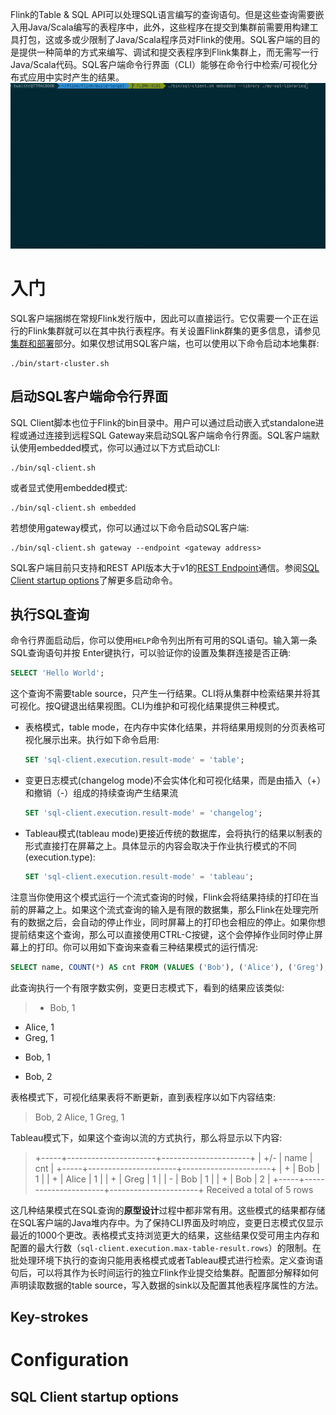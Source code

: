 Flink的Table & SQL API可以处理SQL语言编写的查询语句。但是这些查询需要嵌入用Java/Scala编写的表程序中，此外，这些程序在提交到集群前需要用构建工具打包，这或多或少限制了Java/Scala程序员对Flink的使用。SQL客户端的目的是提供一种简单的方式来编写、调试和提交表程序到Flink集群上，而无需写一行Java/Scala代码。SQL客户端命令行界面（CLI）能够在命令行中检索/可视化分布式应用中实时产生的结果。
![SQL CLI](pic/sql_client_demo.gif)
# 入门
SQL客户端捆绑在常规Flink发行版中，因此可以直接运行。它仅需要一个正在运行的Flink集群就可以在其中执行表程序。有关设置Flink群集的更多信息，请参见[集群和部署](https://nightlies.apache.org/flink/flink-docs-release-1.17/zh/docs/deployment/resource-providers/standalone/overview/)部分。如果仅想试用SQL客户端，也可以使用以下命令启动本地集群:
```shell
./bin/start-cluster.sh
```
## 启动SQL客户端命令行界面
SQL Client脚本也位于Flink的bin目录中。用户可以通过启动嵌入式standalone进程或通过连接到远程SQL Gateway来启动SQL客户端命令行界面。SQL客户端默认使用embedded模式，你可以通过以下方式启动CLI:
```shell
./bin/sql-client.sh
```
或者显式使用embedded模式:
```shell
./bin/sql-client.sh embedded
```
若想使用gateway模式，你可以通过以下命令启动SQL客户端:
```shell
./bin/sql-client.sh gateway --endpoint <gateway address>
```
SQL客户端目前只支持和REST API版本大于v1的[REST Endpoint](https://nightlies.apache.org/flink/flink-docs-release-1.17/zh/docs/dev/table/sql-gateway/rest/#rest-api)通信。参阅[SQL Client startup options](https://nightlies.apache.org/flink/flink-docs-release-1.17/zh/docs/dev/table/sqlclient/#sql-client-startup-options)了解更多启动命令。
## 执行SQL查询
命令行界面启动后，你可以使用`HELP`命令列出所有可用的SQL语句。输入第一条SQL查询语句并按 Enter键执行，可以验证你的设置及集群连接是否正确:
```sql
SELECT 'Hello World';
```
这个查询不需要table source，只产生一行结果。CLI将从集群中检索结果并将其可视化。按Q键退出结果视图。CLI为维护和可视化结果提供三种模式。
- 表格模式，table mode，在内存中实体化结果，并将结果用规则的分页表格可视化展示出来。执行如下命令启用:
  ```sql
  SET 'sql-client.execution.result-mode' = 'table';
  ```
- 变更日志模式(changelog mode)不会实体化和可视化结果，而是由插入（+）和撤销（-）组成的持续查询产生结果流
  ```sql
  SET 'sql-client.execution.result-mode' = 'changelog';
  ```
- Tableau模式(tableau mode)更接近传统的数据库，会将执行的结果以制表的形式直接打在屏幕之上。具体显示的内容会取决于作业执行模式的不同(execution.type):
  ```sql
  SET 'sql-client.execution.result-mode' = 'tableau';
  ```
注意当你使用这个模式运行一个流式查询的时候，Flink会将结果持续的打印在当前的屏幕之上。如果这个流式查询的输入是有限的数据集，那么Flink在处理完所有的数据之后，会自动的停止作业，同时屏幕上的打印也会相应的停止。如果你想提前结束这个查询，那么可以直接使用CTRL-C按键，这个会停掉作业同时停止屏幕上的打印。你可以用如下查询来查看三种结果模式的运行情况:
```sql
SELECT name, COUNT(*) AS cnt FROM (VALUES ('Bob'), ('Alice'), ('Greg'), ('Bob')) AS NameTable(name) GROUP BY name;
```
此查询执行一个有限字数实例，变更日志模式下，看到的结果应该类似:
>+ Bob, 1
+ Alice, 1
+ Greg, 1
- Bob, 1
+ Bob, 2

表格模式下，可视化结果表将不断更新，直到表程序以如下内容结束:
>Bob, 2
Alice, 1
Greg, 1

Tableau模式下，如果这个查询以流的方式执行，那么将显示以下内容:
>+-----+----------------------+----------------------+
| +/- |                 name |                  cnt |
+-----+----------------------+----------------------+
|   + |                  Bob |                    1 |
|   + |                Alice |                    1 |
|   + |                 Greg |                    1 |
|   - |                  Bob |                    1 |
|   + |                  Bob |                    2 |
+-----+----------------------+----------------------+
Received a total of 5 rows

这几种结果模式在SQL查询的**原型设计**过程中都非常有用。这些模式的结果都存储在SQL客户端的Java堆内存中。为了保持CLI界面及时响应，变更日志模式仅显示最近的1000个更改。表格模式支持浏览更大的结果，这些结果仅受可用主内存和配置的最大行数（`sql-client.execution.max-table-result.rows`）的限制。在批处理环境下执行的查询只能用表格模式或者Tableau模式进行检索。定义查询语句后，可以将其作为长时间运行的独立Flink作业提交给集群。配置部分解释如何声明读取数据的table source，写入数据的sink以及配置其他表程序属性的方法。
## Key-strokes
# Configuration
## SQL Client startup options



